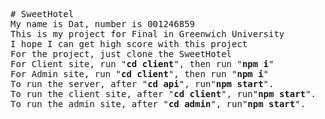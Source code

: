 <pre># SweetHotel
My name is Dat, number is 001246859
This is my project for Final in Greenwich University
I hope I can get high score with this project
For the project, just clone the SweetHotel
For Client site, run &quot;<strong>cd client</strong>&quot;, then run &quot;<strong>npm i</strong>&quot;
For Admin site, run &quot;<strong>cd client</strong>&quot;, then run &quot;<strong>npm i</strong>&quot;
To run the server, after &quot;<strong>cd api</strong>&quot;, run&quot;<strong>npm start</strong>&quot;.
To run the client site, after &quot;<strong>cd client</strong>&quot;, run&quot;<strong>npm start</strong>&quot;.<br>To run the admin site, after &quot;<strong>cd admin</strong>&quot;, run&quot;<strong>npm start</strong>&quot;.<br>
</pre>
